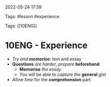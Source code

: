 2022-05-24 17:39

Tags: #lesson #experience 

Tags: [[10ENG]]

# 10ENG - Experience
- *Try and **memorise**:* text and essay
- **Questions** *are harder*, *prepare* **beforehand**
	- **Memorise** *the essay*
	- You will be able to *capture the* **general** *gist*
- *Allow time* for the **comprehension** part